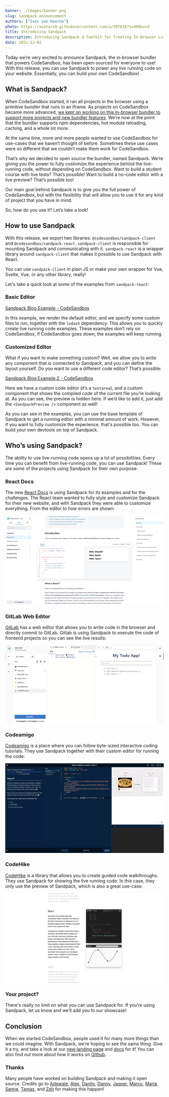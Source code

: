 ```yaml
---
banner: ./images/banner.png
slug: sandpack-announcement
authors: ["Ives van Hoorne"]
photo: https://avatars0.githubusercontent.com/u/587016?s=460&v=4
title: Introducing Sandpack
description: Introducing Sandpack A Toolkit for Creating In-Browser Live Coding
date: 2021-12-02
---
```


Today we’re very excited to announce Sandpack, the in-browser bundler that powers CodeSandbox, has been open-sourced for everyone to use! With this release, you can use Sandpack to power any live running code on your website. Essentially, you can build your own CodeSandbox!

## What is Sandpack?

When CodeSandbox started, it ran all projects in the browser using a primitive bundler that runs in an iframe. As projects on CodeSandbox became more advanced, [we kept on working on this in-browser bundler to support more projects and new bundler features](https://codesandbox.io/post/creating-a-parallel-offline-extensible-browser-based-bundler-for-codesandbox). We’re now at the point that the bundler supports npm dependencies, hot module reloading, caching, and a whole lot more.

At the same time, more and more people wanted to use CodeSandbox for use-cases that we haven’t thought of before. Sometimes these use cases were so different that we couldn’t make them work for CodeSandbox.

That’s why we decided to open source the bundler, named Sandpack. We’re giving you the power to fully customize the experience behind the live-running code, without depending on CodeSandbox. Want to build a student course with live tests? That’s possible! Want to build a no-code editor with a live preview? That’s possible too!

Our main goal behind Sandpack is to give you the full power of CodeSandbox, but with the flexibility that will allow you to use it for any kind of project that you have in mind.

So, how do you use it? Let’s take a look!

## How to use Sandpack

With this release, we export two libraries: `@codesandbox/sandpack-client` and `@codesandbox/sandpack-react`. `sandpack-client` is responsible for mounting Sandpack and communicating with it. `sandpack-react` is a wrapper library around `sandpack-client` that makes it possible to use Sandpack with React.

You can use `sandpack-client` in plain JS or make your own wrapper for Vue, Svelte, Vue, or any other library, really!

Let's take a quick look at some of the examples from `sandpack-react`:

### Basic Editor

<sandpack custom-setup='{ "dependencies": { "lodash": "latest"}}' template="react" files='{"/App.js":{"code":"import { sum } from \"lodash\";\n\nexport default function App() {\n  return <>\n    <h1>Hello Sandpack!</h1>\n    <h2>{sum([2, 3])}</h2>\n  </>\n}"}}'>
</sandpack>

[Sandpack Blog Example - CodeSandbox](https://codesandbox.io/s/sandpack-blog-example-1zevr)

In this example, we render the default editor, and we specify some custom files to run, together with the `lodash` dependency. This allows you to quickly create live running code examples. These examples don’t rely on CodeSandbox, if CodeSandbox goes down, the examples will keep running.

### Customized Editor

What if you want to make something custom? Well, we allow you to write any component that is connected to Sandpack, and you can define the layout yourself. Do you want to use a different code editor? That’s possible:

[Sandpack Blog Example 2 - CodeSandbox](https://codesandbox.io/s/sandpack-blog-example-2-bppke)

Here we have a custom code editor (it’s a `textarea`), and a custom component that shows the compiled code of the current file you’re looking at. As you can see, the preview is hidden here. If we’d like to add it, just add the `<SandpackPreview />` component as well!

As you can see in the examples, you can use the base template of Sandpack to get a running editor with a minimal amount of work. However, if you want to fully customize the experience, that's possible too. You can build your own devtools on top of Sandpack.

## Who’s using Sandpack?

The ability to use live-running code opens up a lot of possibilities. Every time you can benefit from live-running code, you can use Sandpack! These are some of the projects using Sandpack for their own purpose:

### React Docs

The new [React Docs](https://beta.reactjs.org/) is using Sandpack for its examples and for the challenges. The React team wanted to fully style and customize Sandpack for their new website, and with Sandpack they were able to customize everything. From the editor to how errors are shown:

![](./images/react.png)

### GitLab Web Editor

[GitLab](https://about.gitlab.com/) has a web editor that allows you to write code in the browser and directly commit to GitLab. Gitlab is using Sandpack to execute the code of frontend projects so you can see the live results:

![](./images/gitlab-live-preview.png)

### Codeamigo

[Codeamigo](https://codeamigo.dev/) is a place where you can follow byte-sized interactive coding tutorials. They use Sandpack together with their custom editor for running the code:

![](./images/codeamigo.png)

### CodeHike

[CodeHike](https://codehike.org/) is a library that allows you to create guided code walkthroughs. They use Sandpack for showing the live running code. In this case, they only use the preview of Sandpack, which is also a great use-case:

![](./images/codehike.png)

### Your project?

There's really no limit on what you can use Sandpack for. If you’re using Sandpack, let us know and we’ll add you to our showcase!

## Conclusion

When we started CodeSandbox, people used it for many more things than we could imagine. With Sandpack, we’re hoping to see the same thing. Give it a try, and take a look at our [new landing page](https://sandpack.codesandbox.io/) and [docs](https://sandpack.codesandbox.io/docs) for it! You can also find out more about how it works on [Github](https://github.com/codesandbox/sandpack).

### Thanks

Many people have worked on building Sandpack and making it open source. Credits go to [Adewale](https://twitter.com/ace_kyd), [Alex](https://twitter.com/alexnmoldovan), [Danilo](https://twitter.com/danilowoz), [Danny](https://twitter.com/dannyruchie), [Jasper](https://twitter.com/JasperDeMoor), [Marco](https://twitter.com/marcovincit), [Maria](https://twitter.com/olarclara), [Sanne,](https://twitter.com/sannekalkman) [Tamas](https://twitter.com/metricbrew), and [Zeh](https://twitter.com/zehf) for making this happen!
